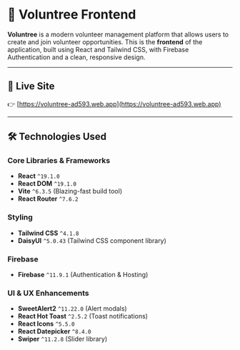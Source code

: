 # 🌿 Voluntree Frontend

**Voluntree** is a modern volunteer management platform that allows users to create and join volunteer opportunities. This is the **frontend** of the application, built using React and Tailwind CSS, with Firebase Authentication and a clean, responsive design.

---

## 🚀 Live Site

👉 [https://voluntree-ad593.web.app](https://voluntree-ad593.web.app)

---

## 🛠️ Technologies Used

### Core Libraries & Frameworks

- **React** `^19.1.0`
- **React DOM** `^19.1.0`
- **Vite** `^6.3.5` (Blazing-fast build tool)
- **React Router** `^7.6.2`

### Styling

- **Tailwind CSS** `^4.1.8`
- **DaisyUI** `^5.0.43` (Tailwind CSS component library)

### Firebase

- **Firebase** `^11.9.1` (Authentication & Hosting)

### UI & UX Enhancements

- **SweetAlert2** `^11.22.0` (Alert modals)
- **React Hot Toast** `^2.5.2` (Toast notifications)
- **React Icons** `^5.5.0`
- **React Datepicker** `^8.4.0`
- **Swiper** `^11.2.8` (Slider library)

